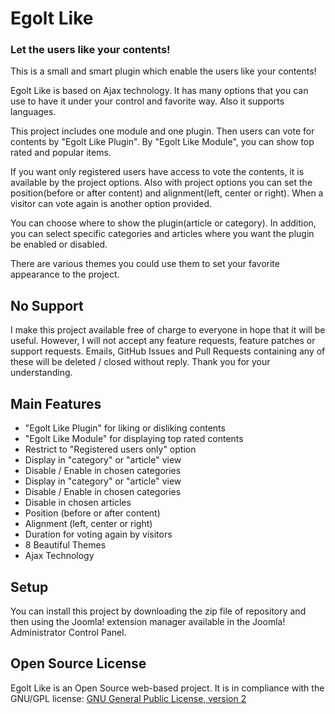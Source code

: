 # Egolt Like
### Let the users like your contents!

This is a small and smart plugin which enable the users like your contents!

Egolt Like is based on Ajax technology. It has many options that you can use to have it under your control and favorite way. Also it supports languages.

This project includes one module and one plugin. Then users can vote for contents by "Egolt Like Plugin". By "Egolt Like Module", you can show top rated and popular items.

If you want only registered users have access to vote the contents, it is available by the project options. Also with project options you can set the position(before or after content) and alignment(left, center or right). When a visitor can vote again is another option provided.

You can choose where to show the plugin(article or category). In addition, you can select specific categories and articles where you want the plugin be enabled or disabled.

There are various themes you could use them to set your favorite appearance to the project.

## No Support
I make this project available free of charge to everyone in hope that it will be useful. However, I will not accept any feature requests, feature patches or support requests. Emails, GitHub Issues and Pull Requests containing any of these will be deleted / closed without reply. Thank you for your understanding.

## Main Features
* "Egolt Like Plugin" for liking or disliking contents
* "Egolt Like Module" for displaying top rated contents
* Restrict to "Registered users only" option
* Display in "category" or "article" view
* Disable / Enable in chosen categories
* Display in "category" or "article" view
* Disable / Enable in chosen categories
* Disable in chosen articles
* Position (before or after content)
* Alignment (left, center or right)
* Duration for voting again by visitors
* 8 Beautiful Themes
* Ajax Technology

## Setup
You can install this project by downloading the zip file of repository and then using the Joomla! extension manager available in the Joomla! Administrator Control Panel.

## Open Source License

Egolt Like is an Open Source web-based project. It is in compliance with the GNU/GPL license:
[GNU General Public License, version 2
](http://www.gnu.org/licenses/old-licenses/gpl-2.0.html)